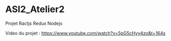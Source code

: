 # ASI2_Atelier2
Projet Ractjs Redux Nodejs

Video du projet : https://www.youtube.com/watch?v=5pG5cHyy4zo&t=164s
